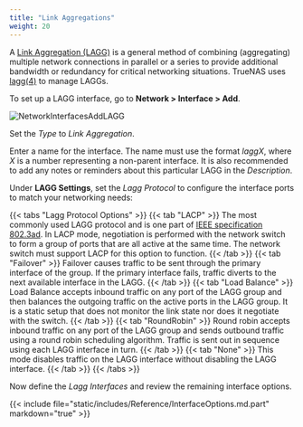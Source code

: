 ```yaml
---
title: "Link Aggregations"
weight: 20
---
```


A [Link Aggregation (LAGG)](https://tools.ietf.org/html/rfc7424) is a general method of combining (aggregating) multiple network connections in parallel or a series to provide additional bandwidth or redundancy for critical networking situations. TrueNAS uses [lagg(4)](https://www.freebsd.org/cgi/man.cgi?lagg(4)) to manage LAGGs.

To set up a LAGG interface, go to **Network > Interface > Add**.

![NetworkInterfacesAddLAGG](/images/CORE/12.0/NetworkInterfacesAddLAGG.png "Adding a lagg interface")

Set the *Type* to *Link Aggregation*.

Enter a name for the interface. The name must use the format *laggX*, where *X* is a number representing a non-parent interface.
It is also recommended to add any notes or reminders about this particular LAGG in the *Description*.

Under **LAGG Settings**, set the *Lagg Protocol* to configure the interface ports to match your networking needs:

{{< tabs "Lagg Protocol Options" >}}
{{< tab "LACP" >}}
The most commonly used LAGG protocol and is one part of [IEEE specification 802.3ad](https://www.ieee802.org/3/hssg/public/apr07/frazier_01_0407.pdf). In LACP mode, negotiation is performed with the network switch to form a group of ports that are all active at the same time. The network switch must support LACP for this option to function.
{{< /tab >}}
{{< tab "Failover" >}}
Failover causes traffic to be sent through the primary interface of the group. If the primary interface fails, traffic diverts to the next available interface in the LAGG.
{{< /tab >}}
{{< tab "Load Balance" >}}
Load Balance accepts inbound traffic on any port of the LAGG group and then balances the outgoing traffic on the active ports in the LAGG group. It is a static setup that does not monitor the link state nor does it negotiate with the switch.
{{< /tab >}}
{{< tab "RoundRobin" >}}
Round robin accepts inbound traffic on any port of the LAGG group and sends outbound traffic using a round robin scheduling algorithm. Traffic is sent out in sequence using each LAGG interface in turn.
{{< /tab >}}
{{< tab "None" >}}
This mode disables traffic on the LAGG interface without disabling the LAGG interface.
{{< /tab >}}
{{< /tabs >}}

Now define the *Lagg Interfaces* and review the remaining interface options.

{{< include file="static/includes/Reference/InterfaceOptions.md.part" markdown="true" >}}
